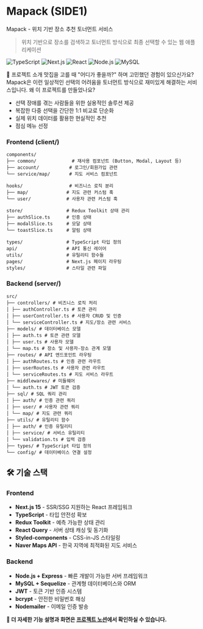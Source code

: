 # Mapack (SIDE1)

Mapack - 위치 기반 장소 추천 토너먼트 서비스

> 위치 기반으로 장소를 검색하고 토너먼트 방식으로 최종 선택할 수 있는 웹 애플리케이션

![TypeScript](https://img.shields.io/badge/TypeScript-007ACC?style=for-the-badge&logo=typescript&logoColor=white)
![Next.js](https://img.shields.io/badge/Next.js-000000?style=for-the-badge&logo=nextdotjs&logoColor=white)
![React](https://img.shields.io/badge/React-20232A?style=for-the-badge&logo=react&logoColor=61DAFB)
![Node.js](https://img.shields.io/badge/Node.js-43853D?style=for-the-badge&logo=node.js&logoColor=white)
![MySQL](https://img.shields.io/badge/MySQL-00000F?style=for-the-badge&logo=mysql&logoColor=white)

🎯 프로젝트 소개
맛집을 고를 때 "어디가 좋을까?" 하며 고민했던 경험이 있으신가요? Mapack은 이런 일상적인 선택의 어려움을 토너먼트 방식으로 재미있게 해결하는 서비스입니다.
왜 이 프로젝트를 만들었나요?
- 선택 장애를 겪는 사람들을 위한 실용적인 솔루션 제공
- 복잡한 다중 선택을 간단한 1:1 비교로 단순화
- 실제 위치 데이터를 활용한 현실적인 추천
- 점심 메뉴 선정

### Frontend (client/)
```
components/
├── common/             # 재사용 컴포넌트 (Button, Modal, Layout 등)
├── account/           # 로그인/회원가입 관련
└── service/map/       # 지도 서비스 컴포넌트

hooks/                 # 비즈니스 로직 분리
├── map/              # 지도 관련 커스텀 훅
└── user/             # 사용자 관련 커스텀 훅

store/                # Redux Toolkit 상태 관리
├── authSlice.ts      # 인증 상태
├── modalSlice.ts     # 모달 상태
└── toastSlice.ts     # 알림 상태

types/                # TypeScript 타입 정의
api/                  # API 통신 레이어
utils/                # 유틸리티 함수들
pages/                # Next.js 페이지 라우팅
styles/               # 스타일 관련 파일
```

### Backend (server/)
```
src/
├── controllers/ # 비즈니스 로직 처리
│ ├── authController.ts # 토큰 관리
│ ├── userController.ts # 사용자 CRUD 및 인증
│ └── serviceController.ts # 지도/장소 관련 서비스
├── models/ # 데이터베이스 모델
│ ├── auth.ts # 토큰 관련 모델
│ ├── user.ts # 사용자 모델
│ └── map.ts # 장소 및 사용자-장소 관계 모델
├── routes/ # API 엔드포인트 라우팅
│ ├── authRoutes.ts # 인증 관련 라우트
│ ├── userRoutes.ts # 사용자 관련 라우트
│ └── serviceRoutes.ts # 지도 서비스 라우트
├── middlewares/ # 미들웨어
│ └── auth.ts # JWT 토큰 검증
├── sql/ # SQL 쿼리 관리
│ ├── auth/ # 인증 관련 쿼리
│ ├── user/ # 사용자 관련 쿼리
│ └── map/ # 지도 관련 쿼리
├── utils/ # 유틸리티 함수
│ ├── auth/ # 인증 유틸리티
│ ├── service/ # 서비스 유틸리티
│ └── validation.ts # 입력 검증
├── types/ # TypeScript 타입 정의
└── config/ # 데이터베이스 연결 설정
```



## 🛠️ 기술 스택

### Frontend
- **Next.js 15** - SSR/SSG 지원하는 React 프레임워크
- **TypeScript** - 타입 안전성 확보
- **Redux Toolkit** - 예측 가능한 상태 관리
- **React Query** - 서버 상태 캐싱 및 동기화
- **Styled-components** - CSS-in-JS 스타일링
- **Naver Maps API** - 한국 지역에 최적화된 지도 서비스

### Backend  
- **Node.js + Express** - 빠른 개발이 가능한 서버 프레임워크
- **MySQL + Sequelize** - 관계형 데이터베이스와 ORM
- **JWT** - 토큰 기반 인증 시스템
- **bcrypt** - 안전한 비밀번호 해싱
- **Nodemailer** - 이메일 인증 발송

**📖 더 자세한 기능 설명과 화면은 [프로젝트 노션](https://mesquite-rake-aae.notion.site/SIDE1-Mapack-252d1d9d58e38044876eef74d404d3ac)에서 확인하실 수 있습니다.**

